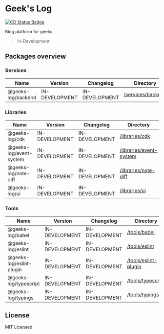 # Geek's Log

[![CD Status Badge](https://github.com/seokju-na/geeks-log/workflows/CD/badge.svg)](https://github.com/seokju-na/geeks-log/actions?query=workflow%3ACD)

Blog platform for geeks.

> In-Development

## Packages overview

### Services

<!-- the table below was generated using the ./repo-scripts/repo-toolbox script -->

| Name               | Version        | Changelog      | Directory                                |
| ------------------ | -------------- | -------------- | ---------------------------------------- |
| @geeks-log/backend | IN-DEVELOPMENT | IN-DEVELOPMENT | [/services/backend](./services/backend/) |

### Libraries

| Name                    | Version        | Changelog      | Directory                                            |
| ----------------------- | -------------- | -------------- | ---------------------------------------------------- |
| @geeks-log/cdk          | IN-DEVELOPMENT | IN-DEVELOPMENT | [/libraries/cdk](./libraries/cdk/)                   |
| @geeks-log/event-system | IN-DEVELOPMENT | IN-DEVELOPMENT | [/libraries/event-system](./libraries/event-system/) |
| @geeks-log/note-diff    | IN-DEVELOPMENT | IN-DEVELOPMENT | [/libraries/note-diff](./libraries/note-diff/)       |
| @geeks-log/ui           | IN-DEVELOPMENT | IN-DEVELOPMENT | [/libraries/ui](./libraries/ui/)                     |

### Tools

| Name                     | Version        | Changelog      | Directory                                      |
| ------------------------ | -------------- | -------------- | ---------------------------------------------- |
| @geeks-log/babel         | IN-DEVELOPMENT | IN-DEVELOPMENT | [/tools/babel](./tools/babel)                  |
| @geeks-log/eslint        | IN-DEVELOPMENT | IN-DEVELOPMENT | [/tools/eslint](./tools/eslint)                |
| @geeks-log/eslint-plugin | IN-DEVELOPMENT | IN-DEVELOPMENT | [/tools/eslint-plugin](./tools/eslint-plugin)  |
| @geeks-log/typescript    | IN-DEVELOPMENT | IN-DEVELOPMENT | [/tools/typescript](./tools/eslint-typescript) |
| @geeks-log/typings       | IN-DEVELOPMENT | IN-DEVELOPMENT | [/tools/typings](./tools/eslint-typings)       |

## License

MIT Licensed
